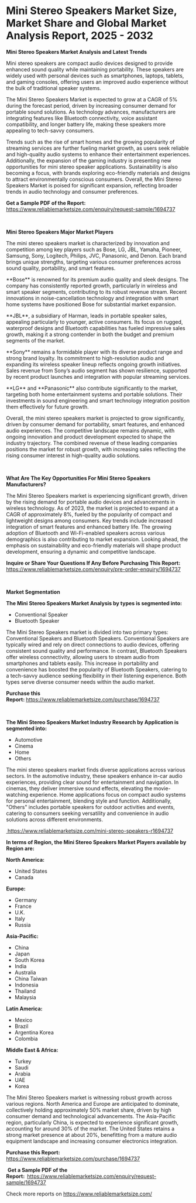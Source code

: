 <p><h1>Mini Stereo Speakers Market Size, Market Share and Global Market Analysis Report, 2025 - 2032</h1></p><p><strong>Mini Stereo Speakers Market Analysis and Latest Trends</strong></p>
<p><p>Mini stereo speakers are compact audio devices designed to provide enhanced sound quality while maintaining portability. These speakers are widely used with personal devices such as smartphones, laptops, tablets, and gaming consoles, offering users an improved audio experience without the bulk of traditional speaker systems. </p><p>The Mini Stereo Speakers Market is expected to grow at a CAGR of 5% during the forecast period, driven by increasing consumer demand for portable sound solutions. As technology advances, manufacturers are integrating features like Bluetooth connectivity, voice assistant compatibility, and longer battery life, making these speakers more appealing to tech-savvy consumers. </p><p>Trends such as the rise of smart homes and the growing popularity of streaming services are further fueling market growth, as users seek reliable and high-quality audio systems to enhance their entertainment experiences. Additionally, the expansion of the gaming industry is presenting new opportunities for mini stereo speaker applications. Sustainability is also becoming a focus, with brands exploring eco-friendly materials and designs to attract environmentally conscious consumers. Overall, the Mini Stereo Speakers Market is poised for significant expansion, reflecting broader trends in audio technology and consumer preferences.</p></p>
<p><strong>Get a Sample PDF of the Report:&nbsp;</strong> <a href="https://www.reliablemarketsize.com/enquiry/request-sample/1694737?utm_campaign=2038&utm_medium=2&utm_source=Github&utm_content=ia&utm_term=08022025&utm_id=mini-stereo-speakers">https://www.reliablemarketsize.com/enquiry/request-sample/1694737</a></p>
<p>&nbsp;</p>
<p><strong>Mini Stereo Speakers Major Market Players</strong></p>
<p><p>The mini stereo speakers market is characterized by innovation and competition among key players such as Bose, LG, JBL, Yamaha, Pioneer, Samsung, Sony, Logitech, Philips, JVC, Panasonic, and Denon. Each brand brings unique strengths, targeting various consumer preferences across sound quality, portability, and smart features.</p><p>**Bose** is renowned for its premium audio quality and sleek designs. The company has consistently reported growth, particularly in wireless and smart speaker segments, contributing to its robust revenue stream. Recent innovations in noise-cancellation technology and integration with smart home systems have positioned Bose for substantial market expansion.</p><p>**JBL**, a subsidiary of Harman, leads in portable speaker sales, appealing particularly to younger, active consumers. Its focus on rugged, waterproof designs and Bluetooth capabilities has fueled impressive sales growth, making it a strong contender in both the budget and premium segments of the market.</p><p>**Sony** remains a formidable player with its diverse product range and strong brand loyalty. Its commitment to high-resolution audio and expanding its wireless speaker lineup reflects ongoing growth initiatives. Sales revenue from Sony’s audio segment has shown resilience, supported by recent product launches and integration with popular streaming services.</p><p>**LG** and **Panasonic** also contribute significantly to the market, targeting both home entertainment systems and portable solutions. Their investments in sound engineering and smart technology integration position them effectively for future growth.</p><p>Overall, the mini stereo speakers market is projected to grow significantly, driven by consumer demand for portability, smart features, and enhanced audio experiences. The competitive landscape remains dynamic, with ongoing innovation and product development expected to shape the industry trajectory. The combined revenue of these leading companies positions the market for robust growth, with increasing sales reflecting the rising consumer interest in high-quality audio solutions.</p></p>
<p>&nbsp;</p>
<p><strong>What Are The Key Opportunities For Mini Stereo Speakers Manufacturers?</strong></p>
<p><p>The Mini Stereo Speakers market is experiencing significant growth, driven by the rising demand for portable audio devices and advancements in wireless technology. As of 2023, the market is projected to expand at a CAGR of approximately 8%, fueled by the popularity of compact and lightweight designs among consumers. Key trends include increased integration of smart features and enhanced battery life. The growing adoption of Bluetooth and Wi-Fi-enabled speakers across various demographics is also contributing to market expansion. Looking ahead, the emphasis on sustainability and eco-friendly materials will shape product development, ensuring a dynamic and competitive landscape.</p></p>
<p><strong>Inquire or Share Your Questions If Any Before Purchasing This Report:</strong> <a href="https://www.reliablemarketsize.com/enquiry/pre-order-enquiry/1694737?utm_campaign=2038&utm_medium=2&utm_source=Github&utm_content=ia&utm_term=08022025&utm_id=mini-stereo-speakers">https://www.reliablemarketsize.com/enquiry/pre-order-enquiry/1694737</a></p>
<p>&nbsp;</p>
<p><strong>Market Segmentation</strong></p>
<p><strong>The Mini Stereo Speakers Market Analysis by types is segmented into:</strong></p>
<p><ul><li>Conventional Speaker</li><li>Bluetooth Speaker</li></ul></p>
<p><p>The Mini Stereo Speakers market is divided into two primary types: Conventional Speakers and Bluetooth Speakers. Conventional Speakers are typically wired and rely on direct connections to audio devices, offering consistent sound quality and performance. In contrast, Bluetooth Speakers offer wireless connectivity, allowing users to stream audio from smartphones and tablets easily. This increase in portability and convenience has boosted the popularity of Bluetooth Speakers, catering to a tech-savvy audience seeking flexibility in their listening experience. Both types serve diverse consumer needs within the audio market.</p></p>
<p><strong>Purchase this Report:&nbsp;</strong><a href="https://www.reliablemarketsize.com/purchase/1694737?utm_campaign=2038&utm_medium=2&utm_source=Github&utm_content=ia&utm_term=08022025&utm_id=mini-stereo-speakers">https://www.reliablemarketsize.com/purchase/1694737</a></p>
<p>&nbsp;</p>
<p><strong>The Mini Stereo Speakers Market Industry Research by Application is segmented into:</strong></p>
<p><ul><li>Automotive</li><li>Cinema</li><li>Home</li><li>Others</li></ul></p>
<p><p>The mini stereo speakers market finds diverse applications across various sectors. In the automotive industry, these speakers enhance in-car audio experiences, providing clear sound for entertainment and navigation. In cinemas, they deliver immersive sound effects, elevating the movie-watching experience. Home applications focus on compact audio systems for personal entertainment, blending style and function. Additionally, "Others" includes portable speakers for outdoor activities and events, catering to consumers seeking versatility and convenience in audio solutions across different environments.</p></p>
<p><a href="https://www.reliablemarketsize.com/mini-stereo-speakers-r1694737?utm_campaign=2038&utm_medium=2&utm_source=Github&utm_content=ia&utm_term=08022025&utm_id=mini-stereo-speakers">&nbsp;https://www.reliablemarketsize.com/mini-stereo-speakers-r1694737</a></p>
<p><strong>In terms of Region, the Mini Stereo Speakers Market Players available by Region are:</strong></p>
<p>
    <p> <strong> North America: </strong>
        <ul>
            <li>United States</li>
            <li>Canada</li>
        </ul>
        </p> 
    <p> <strong> Europe: </strong>
        <ul>
            <li>Germany</li>
            <li>France</li>
            <li>U.K.</li>
            <li>Italy</li>
            <li>Russia</li>
        </ul>
        </p> 
    <p> <strong> Asia-Pacific: </strong>
        <ul>
            <li>China</li>
            <li>Japan</li>
            <li>South Korea</li>
            <li>India</li>
            <li>Australia</li>
            <li>China Taiwan</li>
            <li>Indonesia</li>
            <li>Thailand</li>
            <li>Malaysia</li>
        </ul>
        </p> 
    <p> <strong> Latin America: </strong>
        <ul>
            <li>Mexico</li>
            <li>Brazil</li>
            <li>Argentina Korea</li>
            <li>Colombia</li>
        </ul>
        </p> 
    <p> <strong> Middle East & Africa: </strong>
        <ul>
            <li>Turkey</li>
            <li>Saudi</li>
            <li>Arabia</li>
            <li>UAE</li>
            <li>Korea</li>
        </ul>
    </p>
    </p>
<p><p>The Mini Stereo Speakers market is witnessing robust growth across various regions. North America and Europe are anticipated to dominate, collectively holding approximately 50% market share, driven by high consumer demand and technological advancements. The Asia-Pacific region, particularly China, is expected to experience significant growth, accounting for around 30% of the market. The United States retains a strong market presence at about 20%, benefitting from a mature audio equipment landscape and increasing consumer electronics integration.</p></p>
<p><strong>Purchase this Report: </strong><a href="https://www.reliablemarketsize.com/purchase/1694737?utm_campaign=2038&utm_medium=2&utm_source=Github&utm_content=ia&utm_term=08022025&utm_id=mini-stereo-speakers">https://www.reliablemarketsize.com/purchase/1694737</a></p>
<p>&nbsp;<strong>Get a Sample PDF of the Report:&nbsp;&nbsp;</strong><a href="https://www.reliablemarketsize.com/enquiry/request-sample/1694737?utm_campaign=2038&utm_medium=2&utm_source=Github&utm_content=ia&utm_term=08022025&utm_id=mini-stereo-speakers">https://www.reliablemarketsize.com/enquiry/request-sample/1694737</a></p>
<p><strong></strong></p>
<p>Check more reports on <a href="https://www.reliablemarketsize.com/?utm_campaign=2038&utm_medium=2&utm_source=Github&utm_content=ia&utm_term=08022025&utm_id=mini-stereo-speakers">https://www.reliablemarketsize.com/</a></p>
